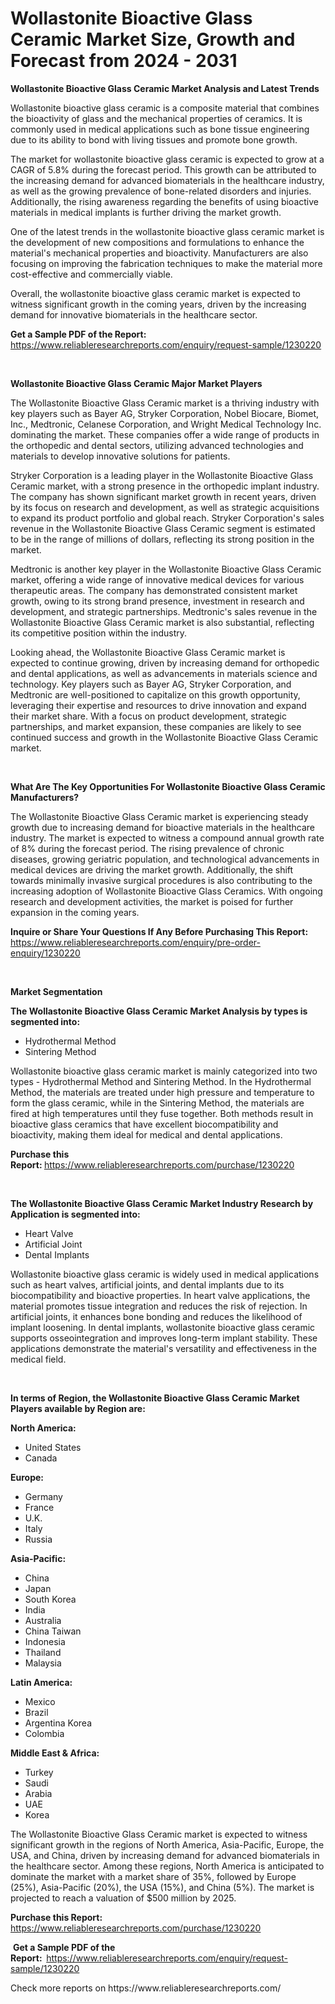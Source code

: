 <p><h1>Wollastonite Bioactive Glass Ceramic Market Size, Growth and Forecast from 2024 - 2031</h1></p><p><strong>Wollastonite Bioactive Glass Ceramic Market Analysis and Latest Trends</strong></p>
<p><p>Wollastonite bioactive glass ceramic is a composite material that combines the bioactivity of glass and the mechanical properties of ceramics. It is commonly used in medical applications such as bone tissue engineering due to its ability to bond with living tissues and promote bone growth.</p><p>The market for wollastonite bioactive glass ceramic is expected to grow at a CAGR of 5.8% during the forecast period. This growth can be attributed to the increasing demand for advanced biomaterials in the healthcare industry, as well as the growing prevalence of bone-related disorders and injuries. Additionally, the rising awareness regarding the benefits of using bioactive materials in medical implants is further driving the market growth.</p><p>One of the latest trends in the wollastonite bioactive glass ceramic market is the development of new compositions and formulations to enhance the material's mechanical properties and bioactivity. Manufacturers are also focusing on improving the fabrication techniques to make the material more cost-effective and commercially viable.</p><p>Overall, the wollastonite bioactive glass ceramic market is expected to witness significant growth in the coming years, driven by the increasing demand for innovative biomaterials in the healthcare sector.</p></p>
<p><strong>Get a Sample PDF of the Report:&nbsp;</strong> <a href="https://www.reliableresearchreports.com/enquiry/request-sample/1230220">https://www.reliableresearchreports.com/enquiry/request-sample/1230220</a></p>
<p>&nbsp;</p>
<p><strong>Wollastonite Bioactive Glass Ceramic Major Market Players</strong></p>
<p><p>The Wollastonite Bioactive Glass Ceramic market is a thriving industry with key players such as Bayer AG, Stryker Corporation, Nobel Biocare, Biomet, Inc., Medtronic, Celanese Corporation, and Wright Medical Technology Inc. dominating the market. These companies offer a wide range of products in the orthopedic and dental sectors, utilizing advanced technologies and materials to develop innovative solutions for patients.</p><p>Stryker Corporation is a leading player in the Wollastonite Bioactive Glass Ceramic market, with a strong presence in the orthopedic implant industry. The company has shown significant market growth in recent years, driven by its focus on research and development, as well as strategic acquisitions to expand its product portfolio and global reach. Stryker Corporation's sales revenue in the Wollastonite Bioactive Glass Ceramic segment is estimated to be in the range of millions of dollars, reflecting its strong position in the market.</p><p>Medtronic is another key player in the Wollastonite Bioactive Glass Ceramic market, offering a wide range of innovative medical devices for various therapeutic areas. The company has demonstrated consistent market growth, owing to its strong brand presence, investment in research and development, and strategic partnerships. Medtronic's sales revenue in the Wollastonite Bioactive Glass Ceramic market is also substantial, reflecting its competitive position within the industry.</p><p>Looking ahead, the Wollastonite Bioactive Glass Ceramic market is expected to continue growing, driven by increasing demand for orthopedic and dental applications, as well as advancements in materials science and technology. Key players such as Bayer AG, Stryker Corporation, and Medtronic are well-positioned to capitalize on this growth opportunity, leveraging their expertise and resources to drive innovation and expand their market share. With a focus on product development, strategic partnerships, and market expansion, these companies are likely to see continued success and growth in the Wollastonite Bioactive Glass Ceramic market.</p></p>
<p>&nbsp;</p>
<p><strong>What Are The Key Opportunities For Wollastonite Bioactive Glass Ceramic Manufacturers?</strong></p>
<p><p>The Wollastonite Bioactive Glass Ceramic market is experiencing steady growth due to increasing demand for bioactive materials in the healthcare industry. The market is expected to witness a compound annual growth rate of 8% during the forecast period. The rising prevalence of chronic diseases, growing geriatric population, and technological advancements in medical devices are driving the market growth. Additionally, the shift towards minimally invasive surgical procedures is also contributing to the increasing adoption of Wollastonite Bioactive Glass Ceramics. With ongoing research and development activities, the market is poised for further expansion in the coming years.</p></p>
<p><strong>Inquire or Share Your Questions If Any Before Purchasing This Report:</strong> <a href="https://www.reliableresearchreports.com/enquiry/pre-order-enquiry/1230220">https://www.reliableresearchreports.com/enquiry/pre-order-enquiry/1230220</a></p>
<p>&nbsp;</p>
<p><strong>Market Segmentation</strong></p>
<p><strong>The Wollastonite Bioactive Glass Ceramic Market Analysis by types is segmented into:</strong></p>
<p><ul><li>Hydrothermal Method</li><li>Sintering Method</li></ul></p>
<p><p>Wollastonite bioactive glass ceramic market is mainly categorized into two types - Hydrothermal Method and Sintering Method. In the Hydrothermal Method, the materials are treated under high pressure and temperature to form the glass ceramic, while in the Sintering Method, the materials are fired at high temperatures until they fuse together. Both methods result in bioactive glass ceramics that have excellent biocompatibility and bioactivity, making them ideal for medical and dental applications.</p></p>
<p><strong>Purchase this Report:&nbsp;</strong><a href="https://www.reliableresearchreports.com/purchase/1230220">https://www.reliableresearchreports.com/purchase/1230220</a></p>
<p>&nbsp;</p>
<p><strong>The Wollastonite Bioactive Glass Ceramic Market Industry Research by Application is segmented into:</strong></p>
<p><ul><li>Heart Valve</li><li>Artificial Joint</li><li>Dental Implants</li></ul></p>
<p><p>Wollastonite bioactive glass ceramic is widely used in medical applications such as heart valves, artificial joints, and dental implants due to its biocompatibility and bioactive properties. In heart valve applications, the material promotes tissue integration and reduces the risk of rejection. In artificial joints, it enhances bone bonding and reduces the likelihood of implant loosening. In dental implants, wollastonite bioactive glass ceramic supports osseointegration and improves long-term implant stability. These applications demonstrate the material's versatility and effectiveness in the medical field.</p></p>
<p>&nbsp;</p>
<p><strong>In terms of Region, the Wollastonite Bioactive Glass Ceramic Market Players available by Region are:</strong></p>
<p>
    <p> <strong> North America: </strong>
        <ul>
            <li>United States</li>
            <li>Canada</li>
        </ul>
        </p> 
    <p> <strong> Europe: </strong>
        <ul>
            <li>Germany</li>
            <li>France</li>
            <li>U.K.</li>
            <li>Italy</li>
            <li>Russia</li>
        </ul>
        </p> 
    <p> <strong> Asia-Pacific: </strong>
        <ul>
            <li>China</li>
            <li>Japan</li>
            <li>South Korea</li>
            <li>India</li>
            <li>Australia</li>
            <li>China Taiwan</li>
            <li>Indonesia</li>
            <li>Thailand</li>
            <li>Malaysia</li>
        </ul>
        </p> 
    <p> <strong> Latin America: </strong>
        <ul>
            <li>Mexico</li>
            <li>Brazil</li>
            <li>Argentina Korea</li>
            <li>Colombia</li>
        </ul>
        </p> 
    <p> <strong> Middle East & Africa: </strong>
        <ul>
            <li>Turkey</li>
            <li>Saudi</li>
            <li>Arabia</li>
            <li>UAE</li>
            <li>Korea</li>
        </ul>
    </p>
    </p>
<p><p>The Wollastonite Bioactive Glass Ceramic market is expected to witness significant growth in the regions of North America, Asia-Pacific, Europe, the USA, and China, driven by increasing demand for advanced biomaterials in the healthcare sector. Among these regions, North America is anticipated to dominate the market with a market share of 35%, followed by Europe (25%), Asia-Pacific (20%), the USA (15%), and China (5%). The market is projected to reach a valuation of $500 million by 2025.</p></p>
<p><strong>Purchase this Report: </strong><a href="https://www.reliableresearchreports.com/purchase/1230220">https://www.reliableresearchreports.com/purchase/1230220</a></p>
<p>&nbsp;<strong>Get a Sample PDF of the Report:&nbsp;&nbsp;</strong><a href="https://www.reliableresearchreports.com/enquiry/request-sample/1230220">https://www.reliableresearchreports.com/enquiry/request-sample/1230220</a></p>
<p><strong></strong></p>
<p>Check more reports on https://www.reliableresearchreports.com/</p>